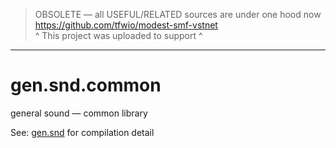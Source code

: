 > OBSOLETE — all USEFUL/RELATED sources are under one hood now https://github.com/tfwio/modest-smf-vstnet  
> ^ This project was uploaded to support ^

----

gen.snd.common
==============

general sound — common library

See: [gen.snd](https://github.com/tfwio/gen.snd) for compilation detail
